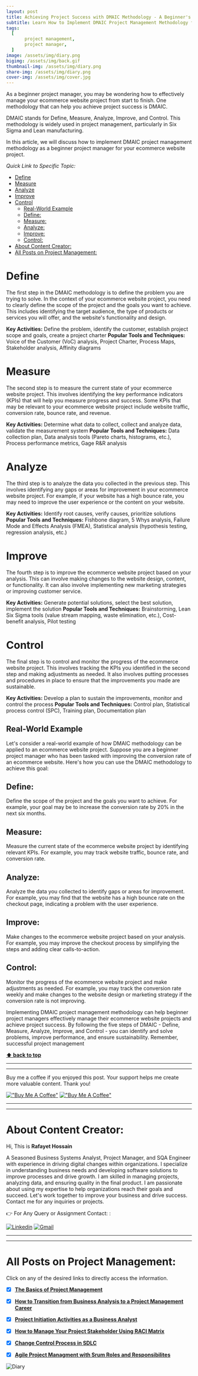 ```yaml
---
layout: post
title: Achieving Project Success with DMAIC Methodology - A Beginner's Guide
subtitle: Learn How to Implement DMAIC Project Management Methodology for Your Ecommerce Website Project
tags:
  [
       project management,
       project manager,
  ]
image: /assets/img/diary.png
bigimg: /assets/img/back.gif
thumbnail-img: /assets/img/diary.png
share-img: /assets/img/diary.png
cover-img: /assets/img/cover.jpg
---
```


As a beginner project manager, you may be wondering how to effectively manage your ecommerce website project from start to finish. One methodology that can help you achieve project success is DMAIC.

DMAIC stands for Define, Measure, Analyze, Improve, and Control. This methodology is widely used in project management, particularly in Six Sigma and Lean manufacturing.

In this article, we will discuss how to implement DMAIC project management methodology as a beginner project manager for your ecommerce website project.


_Quick Link to Specific Topic:_

- [Define](#define)
- [Measure](#measure)
- [Analyze](#analyze)
- [Improve](#improve)
- [Control](#control)
  - [Real-World Example](#real-world-example)
  - [Define:](#define-1)
  - [Measure:](#measure-1)
  - [Analyze:](#analyze-1)
  - [Improve:](#improve-1)
  - [Control:](#control-1)
- [About Content Creator:](#about-content-creator)
- [All Posts on Project Management:](#all-posts-on-project-management)


# Define

The first step in the DMAIC methodology is to define the problem you are trying to solve. In the context of your ecommerce website project, you need to clearly define the scope of the project and the goals you want to achieve. This includes identifying the target audience, the type of products or services you will offer, and the website's functionality and design.

**Key Activities:** Define the problem, identify the customer, establish project scope and goals, create a project charter
**Popular Tools and Techniques:** Voice of the Customer (VoC) analysis, Project Charter, Process Maps, Stakeholder analysis, Affinity diagrams

# Measure

The second step is to measure the current state of your ecommerce website project. This involves identifying the key performance indicators (KPIs) that will help you measure progress and success. Some KPIs that may be relevant to your ecommerce website project include website traffic, conversion rate, bounce rate, and revenue.

**Key Activities:** Determine what data to collect, collect and analyze data, validate the measurement system
**Popular Tools and Techniques:** Data collection plan, Data analysis tools (Pareto charts, histograms, etc.), Process performance metrics, Gage R&R analysis

# Analyze

The third step is to analyze the data you collected in the previous step. This involves identifying any gaps or areas for improvement in your ecommerce website project. For example, if your website has a high bounce rate, you may need to improve the user experience or the content on your website.

**Key Activities:** Identify root causes, verify causes, prioritize solutions
**Popular Tools and Techniques:** Fishbone diagram, 5 Whys analysis, Failure Mode and Effects Analysis (FMEA), Statistical analysis (hypothesis testing, regression analysis, etc.)

# Improve

The fourth step is to improve the ecommerce website project based on your analysis. This can involve making changes to the website design, content, or functionality. It can also involve implementing new marketing strategies or improving customer service.

**Key Activities:** Generate potential solutions, select the best solution, implement the solution
**Popular Tools and Techniques:** Brainstorming, Lean Six Sigma tools (value stream mapping, waste elimination, etc.), Cost-benefit analysis, Pilot testing

# Control

The final step is to control and monitor the progress of the ecommerce website project. This involves tracking the KPIs you identified in the second step and making adjustments as needed. It also involves putting processes and procedures in place to ensure that the improvements you made are sustainable.

**Key Activities:** Develop a plan to sustain the improvements, monitor and control the process
**Popular Tools and Techniques:** Control plan, Statistical process control (SPC), Training plan, Documentation plan

## Real-World Example

Let's consider a real-world example of how DMAIC methodology can be applied to an ecommerce website project. Suppose you are a beginner project manager who has been tasked with improving the conversion rate of an ecommerce website. Here's how you can use the DMAIC methodology to achieve this goal:

## Define:
Define the scope of the project and the goals you want to achieve. For example, your goal may be to increase the conversion rate by 20% in the next six months.

## Measure: 
Measure the current state of the ecommerce website project by identifying relevant KPIs. For example, you may track website traffic, bounce rate, and conversion rate.

## Analyze: 
Analyze the data you collected to identify gaps or areas for improvement. For example, you may find that the website has a high bounce rate on the checkout page, indicating a problem with the user experience.

## Improve: 
Make changes to the ecommerce website project based on your analysis. For example, you may improve the checkout process by simplifying the steps and adding clear calls-to-action.

## Control: 
Monitor the progress of the ecommerce website project and make adjustments as needed. For example, you may track the conversion rate weekly and make changes to the website design or marketing strategy if the conversion rate is not improving.


Implementing DMAIC project management methodology can help beginner project managers effectively manage their ecommerce website projects and achieve project success. By following the five steps of DMAIC - Define, Measure, Analyze, Improve, and Control - you can identify and solve problems, improve performance, and ensure sustainability. Remember, successful project management

**[⬆ back to top](#define)**


----------------------------------------------------------------------
----------------------------------------------------------------------


Buy me a coffee if you enjoyed this post. Your support helps me create more valuable content. Thank you!

[!["Buy Me A Coffee"](https://www.buymeacoffee.com/assets/img/custom_images/orange_img.png)](https://www.buymeacoffee.com/rafayetanalyst/) [!["Buy Me A Coffee"](https://www.buymeacoffee.com/assets/img/custom_images/orange_img.png)](https://www.buymeacoffee.com/rafayetanalyst/)
 
 






----------------------------------------------------------------------
----------------------------------------------------------------------

# About Content Creator: 


Hi, This is **Rafayet Hossain**

A Seasoned Business Systems Analyst, Project Manager, and SQA Engineer with experience in driving digital changes within organizations. I specialize in understanding business needs and developing software solutions to improve processes and drive growth. I am skilled in managing projects, analyzing data, and ensuring quality in the final product. I am passionate about using my expertise to help organizations reach their goals and succeed. Let's work together to improve your business and drive success. Contact me for any inquiries or projects.

 


👉 For Any Query or Assignment Contact: : 


[![Linkedin](https://img.shields.io/badge/-LinkedIn-blue?style=flat&logo=Linkedin&logoColor=white)](https://www.linkedin.com/in/rafayethossain/)
[![Gmail](https://img.shields.io/badge/-Gmail-c14438?style=flat&logo=Gmail&logoColor=white)](mailto:rafayet13@gmail.com)


----------------------------------------------------------------------
----------------------------------------------------------------------



 
# All Posts on Project Management:  

Click on any of the desired links to directly access the information.

- [x]  [**The Basics of Project Management**](https://rafayethossain.github.io/2022-11-11-Project-Management-Beginner's-Guide/)
- [x]  [**How to Transition from Business Analysis to a Project Management Career**](https://rafayethossain.github.io/2022-11-28-Transition-from-Business-Analysis-to-a-Project-Manager/)
- [x]  [**Project Initiation Activities as a Business Analyst**](https://rafayethossain.github.io/2019-02-07-Project-Initiation-Business-Analysis-Activities/)
- [x]  [**How to Manage Your Project Stakeholder Using RACI Matrix**](https://rafayethossain.github.io/2019-02-27-Stakeholder-Management-Business-Analyst/) 
- [x]  [**Change Control Process in SDLC**](https://rafayethossain.github.io/2019-07-07-Change-Control-Process-in-SDLC/)
- [x]  [**Agile Project Managment with Srum Roles and Responsibilites**](https://rafayethossain.github.io/2022-10-10-Agile-Scrum-in-a-Nutshell/)





![Diary](/assets/img/diary.png "Diary")
